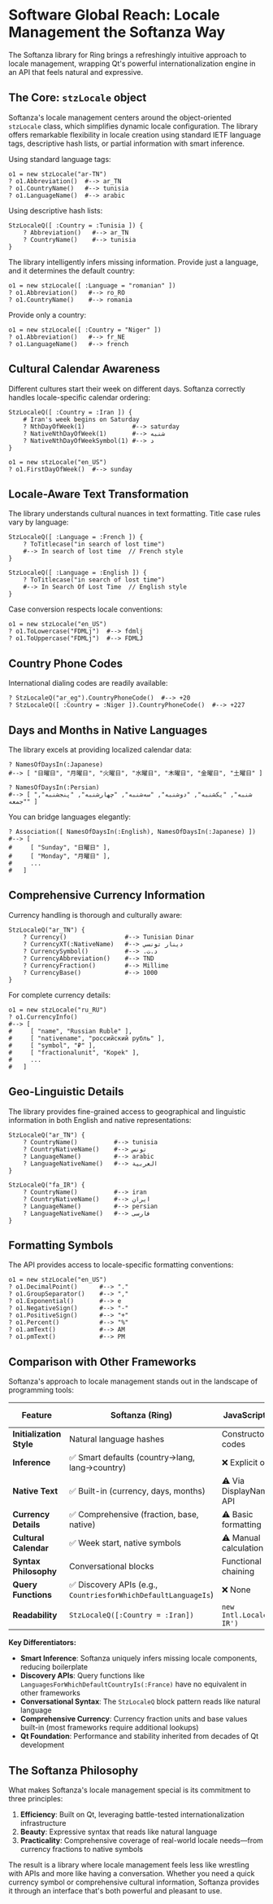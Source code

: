 # Software Global Reach: Locale Management the Softanza Way


The Softanza library for Ring brings a refreshingly intuitive approach to locale management, wrapping Qt's powerful internationalization engine in an API that feels natural and expressive.

## The Core: `stzLocale` object

Softanza's locale management centers around the object-oriented `stzLocale` class, which simplifies dynamic locale configuration. The library offers remarkable flexibility in locale creation using standard IETF language tags, descriptive hash lists, or partial information with smart inference.

Using standard language tags:

```ring
o1 = new stzLocale("ar-TN")
? o1.Abbreviation()  #--> ar_TN
? o1.CountryName()   #--> tunisia
? o1.LanguageName()  #--> arabic
```

Using descriptive hash lists:

```ring
StzLocaleQ([ :Country = :Tunisia ]) {
    ? Abbreviation()   #--> ar_TN
    ? CountryName()    #--> tunisia
}
```

The library intelligently infers missing information. Provide just a language, and it determines the default country:

```ring
o1 = new stzLocale([ :Language = "romanian" ])
? o1.Abbreviation()   #--> ro_RO
? o1.CountryName()    #--> romania
```

Provide only a country:

```ring
o1 = new stzLocale([ :Country = "Niger" ])
? o1.Abbreviation()   #--> fr_NE
? o1.LanguageName()   #--> french
```

## Cultural Calendar Awareness

Different cultures start their week on different days. Softanza correctly handles locale-specific calendar ordering:

```ring
StzLocaleQ([ :Country = :Iran ]) {
    # Iran's week begins on Saturday
    ? NthDayOfWeek(1)             #--> saturday
    ? NativeNthDayOfWeek(1)       #--> شنبه
    ? NativeNthDayOfWeekSymbol(1) #--> د
}

o1 = new stzLocale("en_US")
? o1.FirstDayOfWeek()  #--> sunday
```

## Locale-Aware Text Transformation

The library understands cultural nuances in text formatting. Title case rules vary by language:

```ring
StzLocaleQ([ :Language = :French ]) {
    ? ToTitlecase("in search of lost time")
    #--> In search of lost time  // French style
}

StzLocaleQ([ :Language = :English ]) {
    ? ToTitlecase("in search of lost time")
    #--> In Search Of Lost Time  // English style
}
```

Case conversion respects locale conventions:

```ring
o1 = new stzLocale("en_US")
? o1.ToLowercase("FDMLj")  #--> fdmlj
? o1.ToUppercase("FDMLj")  #--> FDMLJ
```

## Country Phone Codes

International dialing codes are readily available:

```ring
? StzLocaleQ("ar_eg").CountryPhoneCode()  #--> +20
? StzLocaleQ([ :Country = :Niger ]).CountryPhoneCode()  #--> +227
```

## Days and Months in Native Languages

The library excels at providing localized calendar data:

```ring
? NamesOfDaysIn(:Japanese)
#--> [ "日曜日", "月曜日", "火曜日", "水曜日", "木曜日", "金曜日", "土曜日" ]

? NamesOfDaysIn(:Persian)
#--> [ "شنبه", "یکشنبه", "دوشنبه", "سه‌شنبه", "چهارشنبه", "پنجشنبه", "جمعه" ]
```

You can bridge languages elegantly:

```ring
? Association([ NamesOfDaysIn(:English), NamesOfDaysIn(:Japanese) ])
#--> [
#     [ "Sunday", "日曜日" ],
#     [ "Monday", "月曜日" ],
#     ...
#   ]
```

## Comprehensive Currency Information

Currency handling is thorough and culturally aware:

```ring
StzLocaleQ("ar_TN") {
    ? Currency()                #--> Tunisian Dinar
    ? CurrencyXT(:NativeName)   #--> دينار تونسي
    ? CurrencySymbol()          #--> د.ت.‏
    ? CurrencyAbbreviation()    #--> TND
    ? CurrencyFraction()        #--> Millime
    ? CurrencyBase()            #--> 1000
}
```

For complete currency details:

```ring
o1 = new stzLocale("ru_RU")
? o1.CurrencyInfo()
#--> [
#     [ "name", "Russian Ruble" ],
#     [ "nativename", "российский рубль" ],
#     [ "symbol", "₽" ],
#     [ "fractionalunit", "Kopek" ],
#     ...
#   ]
```

## Geo-Linguistic Details

The library provides fine-grained access to geographical and linguistic information in both English and native representations:

```ring
StzLocaleQ("ar_TN") {
    ? CountryName()          #--> tunisia
    ? CountryNativeName()    #--> تونس
    ? LanguageName()         #--> arabic
    ? LanguageNativeName()   #--> العربية
}

StzLocaleQ("fa_IR") {
    ? CountryName()          #--> iran
    ? CountryNativeName()    #--> ايران
    ? LanguageName()         #--> persian
    ? LanguageNativeName()   #--> فارسی
}
```

## Formatting Symbols

The API provides access to locale-specific formatting conventions:

```ring
o1 = new stzLocale("en_US")
? o1.DecimalPoint()      #--> "."
? o1.GroupSeparator()    #--> ","
? o1.Exponential()       #--> e
? o1.NegativeSign()      #--> "-"
? o1.PositiveSign()      #--> "+"
? o1.Percent()           #--> "%"
? o1.amText()            #--> AM
? o1.pmText()            #--> PM
```

## Comparison with Other Frameworks

Softanza's approach to locale management stands out in the landscape of programming tools:

| Feature | Softanza (Ring) | JavaScript (Intl) | Python (Babel/locale) | Java (Locale/ICU) | Ruby (i18n) |
|---------|----------------|-------------------|----------------------|-------------------|-------------|
| **Initialization Style** | Natural language hashes | Constructor codes | Module functions | Static factory methods | YAML config files |
| **Inference** | ✅ Smart defaults (country→lang, lang→country) | ❌ Explicit only | ⚠️ Limited | ❌ Explicit only | ❌ Explicit only |
| **Native Text** | ✅ Built-in (currency, days, months) | ⚠️ Via DisplayNames API | ✅ Via CLDR | ✅ Via ICU | ⚠️ Plugin-dependent |
| **Currency Details** | ✅ Comprehensive (fraction, base, native) | ⚠️ Basic formatting | ✅ Via Babel | ✅ Detailed | ⚠️ Limited |
| **Cultural Calendar** | ✅ Week start, native symbols | ⚠️ Manual calculation | ⚠️ Limited | ✅ Full support | ⚠️ Limited |
| **Syntax Philosophy** | Conversational blocks | Functional chaining | Procedural | Object-oriented | Convention DSL |
| **Query Functions** | ✅ Discovery APIs (e.g., `CountriesforWhichDefaultLanguageIs`) | ❌ None | ❌ None | ❌ None | ❌ None |
| **Readability** | `StzLocaleQ([:Country = :Iran])` | `new Intl.Locale('fa-IR')` | `Locale('fa', 'IR')` | `Locale.forLanguageTag("fa-IR")` | `I18n.locale = :'fa-IR'` |

**Key Differentiators:**

- **Smart Inference**: Softanza uniquely infers missing locale components, reducing boilerplate
- **Discovery APIs**: Query functions like `LanguagesForWhichDefaultCountryIs(:France)` have no equivalent in other frameworks
- **Conversational Syntax**: The `StzLocaleQ` block pattern reads like natural language
- **Comprehensive Currency**: Currency fraction units and base values built-in (most frameworks require additional lookups)
- **Qt Foundation**: Performance and stability inherited from decades of Qt development

## The Softanza Philosophy

What makes Softanza's locale management special is its commitment to three principles:

1. **Efficiency**: Built on Qt, leveraging battle-tested internationalization infrastructure
2. **Beauty**: Expressive syntax that reads like natural language
3. **Practicality**: Comprehensive coverage of real-world locale needs—from currency fractions to native symbols

The result is a library where locale management feels less like wrestling with APIs and more like having a conversation. Whether you need a quick currency symbol or comprehensive cultural information, Softanza provides it through an interface that's both powerful and pleasant to use.